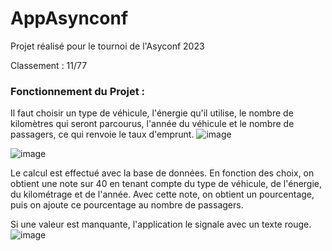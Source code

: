 # **AppAsynconf**

Projet réalisé pour le tournoi de l'Asyconf 2023

Classement : 11/77

### Fonctionnement du Projet :
Il faut choisir un type de véhicule, l'énergie qu'il utilise, le nombre de kilomètres qui seront parcourus, l'année du véhicule et le nombre de passagers, ce qui renvoie le taux d'emprunt.
![image](https://github.com/Jacky-Lp/AppAsynconf/assets/121239076/2522fb46-0a18-42c5-a72b-e80d81174368)



![image](https://github.com/Jacky-Lp/AppAsynconf/assets/121239076/03834839-af1e-43b7-a858-268890a4611e)

Le calcul est effectué avec la base de données. En fonction des choix, on obtient une note sur 40 en tenant compte du type de véhicule, de l'énergie, du kilométrage et de l'année.
Avec cette note, on obtient un pourcentage, puis on ajoute ce pourcentage au nombre de passagers.

Si une valeur est manquante, l'application le signale avec un texte rouge.
![image](https://github.com/Jacky-Lp/AppAsynconf/assets/121239076/f5fabda4-4abd-4235-8e05-866494b47f5c)


